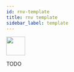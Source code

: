 ```yaml
---
id: rnv-template
title: rnv template
sidebar_label: template
---
```


<img src="https://renative.org/img/ic_cli.png" width=50 height=50 />

TODO
